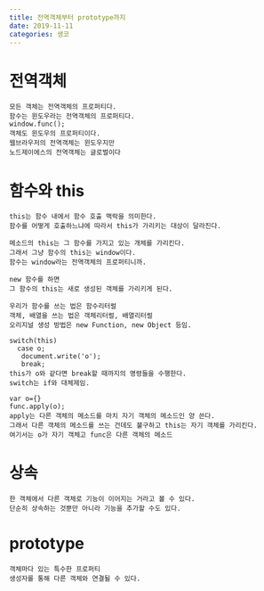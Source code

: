 ```yaml
---
title: 전역객체부터 prototype까지
date: 2019-11-11
categories: 생코
---
```


# 전역객체
    
    모든 객체는 전역객체의 프로퍼티다.
    함수는 윈도우라는 전역객체의 프로퍼티다.
    window.func();
    객체도 윈도우의 프로퍼티이다.
    웹브라우저의 전역객체는 윈도우지만
    노드제이에스의 전역객체는 글로벌이다
    
# 함수와 this
    
    this는 함수 내에서 함수 호출 맥락을 의미한다.
    함수를 어떻게 호출하느냐에 따라서 this가 가리키는 대상이 달라진다.
    
    메소드의 this는 그 함수를 가지고 있는 개체를 가리킨다.
    그래서 그냥 함수의 this는 window이다.
    함수는 window라는 전역객체의 프로퍼티니까.
    
    new 함수를 하면
    그 함수의 this는 새로 생성된 객체를 가리키게 된다.
    
    우리가 함수를 쓰는 법은 함수리터럴
    객체, 배열을 쓰는 법은 객체리터럴, 배열리터럴
    오리지널 생성 방법은 new Function, new Object 등임.
    
    switch(this)
      case o;
       document.write('o');
       break;
    this가 o와 같다면 break할 때까지의 명령들을 수행한다.
    switch는 if와 대체제임.
    
    var o={}
    func.apply(o);
    apply는 다른 객체의 메소드를 마치 자기 객체의 메소드인 양 쓴다.
    그래서 다른 객체의 메소드를 쓰는 건데도 불구하고 this는 자기 객체를 가리킨다.
    여기서는 o가 자기 객체고 func은 다른 객체의 메소드
# 상속
    
    한 객체에서 다른 객체로 기능이 이어지는 거라고 볼 수 있다.
    단순히 상속하는 것뿐만 아니라 기능을 추가할 수도 있다.
    
# prototype
    
    객체마다 있는 특수한 프로퍼티
    생성자를 통해 다른 객체와 연결될 수 있다.
